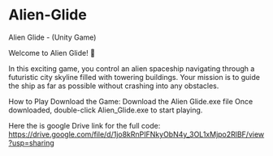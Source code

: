 # Alien-Glide
Alien Glide - (Unity Game)

Welcome to Alien Glide! 🚀

In this exciting game, you control an alien spaceship navigating through a futuristic city skyline filled with towering buildings. Your mission is to guide the ship as far as possible without crashing into any obstacles.

How to Play
Download the Game: Download the Alien Glide.exe file
Once downloaded, double-click Alien_Glide.exe to start playing.

Here the is google Drive link for the full code:
https://drive.google.com/file/d/1jo8kRnPIFNkyObN4y_3OL1xMjpo2RlBF/view?usp=sharing
